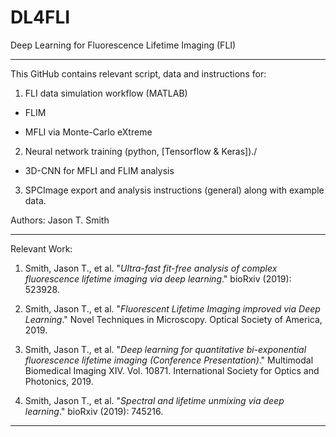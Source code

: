 # DL4FLI
Deep Learning for Fluorescence Lifetime Imaging (FLI)

--------------------------------------------------------------

This GitHub contains relevant script, data and instructions for:
1. FLI data simulation workflow (MATLAB)

  * FLIM

  * MFLI via Monte-Carlo eXtreme

2. Neural network training (python, [Tensorflow & Keras])./

  * 3D-CNN for MFLI and FLIM analysis
  
3. SPCImage export and analysis instructions (general) along with example data.

Authors: Jason T. Smith

--------------------------------------------------------------

Relevant Work:

1) Smith, Jason T., et al. "_Ultra-fast fit-free analysis of complex fluorescence lifetime imaging via deep learning_." bioRxiv (2019): 523928.

2) Smith, Jason T., et al. "_Fluorescent Lifetime Imaging improved via Deep Learning_." Novel Techniques in Microscopy. Optical Society of America, 2019.

3) Smith, Jason T., et al. "_Deep learning for quantitative bi-exponential fluorescence lifetime imaging (Conference Presentation)_." Multimodal Biomedical Imaging XIV. Vol. 10871. International Society for Optics and Photonics, 2019.

4) Smith, Jason T., et al. "_Spectral and lifetime unmixing via deep learning_." bioRxiv (2019): 745216.

--------------------------------------------------------------

